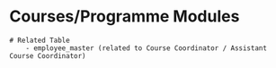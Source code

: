 # Courses/Programme Modules
    # Related Table
        - employee_master (related to Course Coordinator / Assistant Course Coordinator)